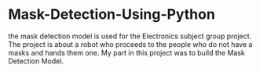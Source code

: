 # Mask-Detection-Using-Python
the mask detection model is used for the Electronics subject group project. The project is about a robot who proceeds to the people who do not have a masks and hands them one. My part in this project was to build the Mask Detection Model.

